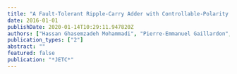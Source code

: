 ```yaml
---
title: "A Fault-Tolerant Ripple-Carry Adder with Controllable-Polarity Transistors"
date: 2016-01-01
publishDate: 2020-01-14T10:29:11.947820Z
authors: ["Hassan Ghasemzadeh Mohammadi", "Pierre-Emmanuel Gaillardon", "Jian Zhang", "Giovanni De Micheli", "Ernesto Sánchez", "Matteo Sonza Reorda"]
publication_types: ["2"]
abstract: ""
featured: false
publication: "*JETC*"
---
```


